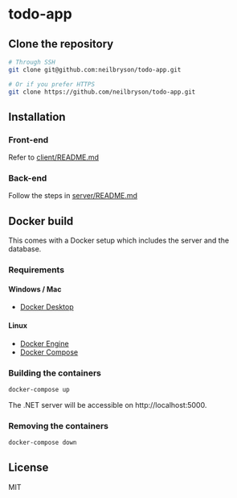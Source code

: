 # todo-app

## Clone the repository

```bash
# Through SSH
git clone git@github.com:neilbryson/todo-app.git

# Or if you prefer HTTPS
git clone https://github.com/neilbryson/todo-app.git
```

## Installation

### Front-end

Refer to [client/README.md](client/README.md)

### Back-end

Follow the steps in [server/README.md](server/README.md)

## Docker build

This comes with a Docker setup which includes the server and the database.

### Requirements

#### Windows / Mac
* [Docker Desktop](https://www.docker.com/products/docker-desktop)

#### Linux
* [Docker Engine](https://docs.docker.com/engine/install/)
* [Docker Compose](https://docs.docker.com/compose/install/)

### Building the containers

```bash
docker-compose up
```

The .NET server will be accessible on http://localhost:5000.

### Removing the containers

```bash
docker-compose down
```

## License
MIT
